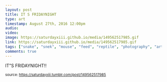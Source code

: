 ```yaml
---
layout: post
title: IT S FRIDAYNIGHT
type: art
timestamp: August 27th, 2016 12:00pm
audio: 
video: 
image: https://saturdayxiii.github.io/media/149562517985.gif
link: https://saturdayxiii.github.io/media/149562517985.gif
tags: ["snake", "snek", "mouse", "feed", "reptile", "photography", "art"]
comments: true
---
```


IT”S FRIDAYNIGHT!!
 
  
<small>source: https://saturdayxiii.tumblr.com/post/149562517985</small>